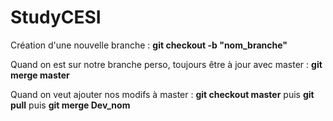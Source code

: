 # StudyCESI

Création d'une nouvelle branche : **git checkout -b "nom_branche"**

Quand on est sur notre branche perso, toujours être à jour avec master : **git merge master** 

Quand on veut ajouter nos modifs à master : **git checkout master** puis **git pull** puis **git merge Dev_nom**
